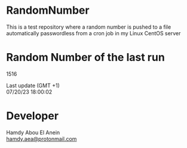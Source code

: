 # RandomNumber    
This is a test repository where a random number is pushed to a file automatically passwordless from a cron job in my Linux CentOS server    
# Random Number of the last run   
1516
      
Last update (GMT +1)    
07/20/23 18:00:02
# Developer    
Hamdy Abou El Anein   
hamdy.aea@protonmail.com
